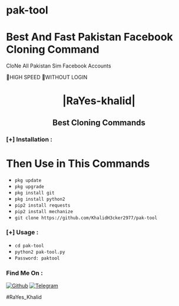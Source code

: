 # pak-tool
# Best And Fast Pakistan Facebook Cloning Command
CloNe All Pakistan Sim Facebook Accounts

HIGH SPEED 
WITHOUT LOGIN

<h1 align="center"> |RaYes-khalid|</h1>

<h2 align="center"> Best Cloning Commands </h2>



### [+] Installation :
# Then Use in This Commands 
* ```pkg update```
* ```pkg upgrade```
* ```pkg install git ```
* ```pkg install python2```
* ```pip2 install requests ```
* ```pip2 install mechanize```
* ```git clone https://github.com/KhalidH3cker2977/pak-tool```
### [+] Usage :
* ```cd pak-tool```
* ```python2 pak-tool.py```
* ```Password: paktool```

### Find Me On :
[![Github](https://img.shields.io/badge/Github-KhalidH3cker2977-green?style=for-the-badge&logo=github)](https://github.com/KhalidH3cker2977)
[![Telegram](https://img.shields.io/badge/telegram-blue?style=for-the-badge&logo=telegram)](https://t.me/Friend_Hack12)


#RaYes_Khalid
